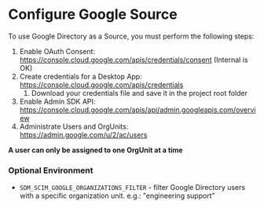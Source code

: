 # Configure Google Source

To use Google Directory as a Source, you must perform the following steps:

1. Enable OAuth Consent: https://console.cloud.google.com/apis/credentials/consent (Internal is OK)
2. Create credentials for a Desktop App: https://console.cloud.google.com/apis/credentials
   1. Download your credentials file and save it in the project root folder
3. Enable Admin SDK API: https://console.cloud.google.com/apis/api/admin.googleapis.com/overview
4. Administrate Users and OrgUnits: https://admin.google.com/u/2/ac/users

**A user can only be assigned to one OrgUnit at a time**

### Optional Environment

- `SDM_SCIM_GOOGLE_ORGANIZATIONS_FILTER` - filter Google Directory users with a specific organization unit. e.g.: "engineering support"

